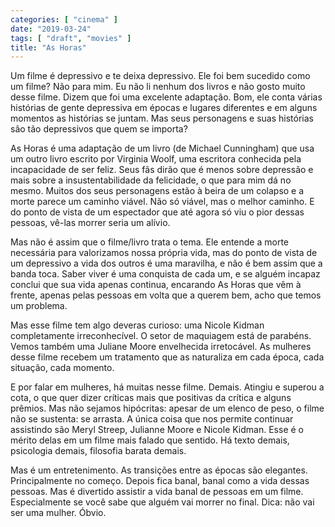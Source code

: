 ```yaml
---
categories: [ "cinema" ]
date: "2019-03-24"
tags: [ "draft", "movies" ]
title: "As Horas"
---
```

Um filme é depressivo e te deixa depressivo. Ele foi bem sucedido como
um filme? Não para mim. Eu não li nenhum dos livros e não gosto muito
desse filme. Dizem que foi uma excelente adaptação. Bom, ele conta
várias histórias de gente depressiva em épocas e lugares diferentes e
em alguns momentos as histórias se juntam. Mas seus personagens e suas
histórias são tão depressivos que quem se importa?

As Horas é uma adaptação de um livro (de Michael Cunningham) que
usa um outro livro escrito por Virginia Woolf, uma escritora conhecida
pela incapacidade de ser feliz. Seus fãs dirão que é menos sobre
depressão e mais sobre a insustentabilidade da felicidade, o que para
mim dá no mesmo. Muitos dos seus personagens estão à beira de um
colapso e a morte parece um caminho viável. Não só viável, mas o
melhor caminho. E do ponto de vista de um espectador que até agora só
viu o pior dessas pessoas, vê-las morrer seria um alívio.

Mas não é assim que o filme/livro trata o tema. Ele entende a morte
necessária para valorizamos nossa própria vida, mas do ponto de vista
de um depressivo a vida dos outros é uma maravilha, e não é bem assim
que a banda toca. Saber viver é uma conquista de cada um, e se alguém
incapaz conclui que sua vida apenas continua, encarando As Horas que
vêm à frente, apenas pelas pessoas em volta que a querem bem, acho
que temos um problema.

Mas esse filme tem algo deveras curioso: uma Nicole Kidman completamente
irreconhecível. O setor de maquiagem está de parabéns. Vemos também
uma Juliane Moore envelhecida irretocável. As mulheres desse filme
recebem um tratamento que as naturaliza em cada época, cada situação,
cada momento.

E por falar em mulheres, há muitas nesse filme. Demais. Atingiu e
superou a cota, o que quer dizer críticas mais que positivas da crítica
e alguns prêmios. Mas não sejamos hipócritas: apesar de um elenco
de peso, o filme não se sustenta: se arrasta. A única coisa que nos
permite continuar assistindo são Meryl Streep, Julianne Moore e Nicole
Kidman. Esse é o mérito delas em um filme mais falado que sentido. Há
texto demais, psicologia demais, filosofia barata demais.

Mas é um entretenimento. As transições entre as épocas são
elegantes. Principalmente no começo. Depois fica banal, banal como a vida
dessas pessoas. Mas é divertido assistir a vida banal de pessoas em um
filme. Especialmente se você sabe que alguém vai morrer no final. Dica:
não vai ser uma mulher. Óbvio.
